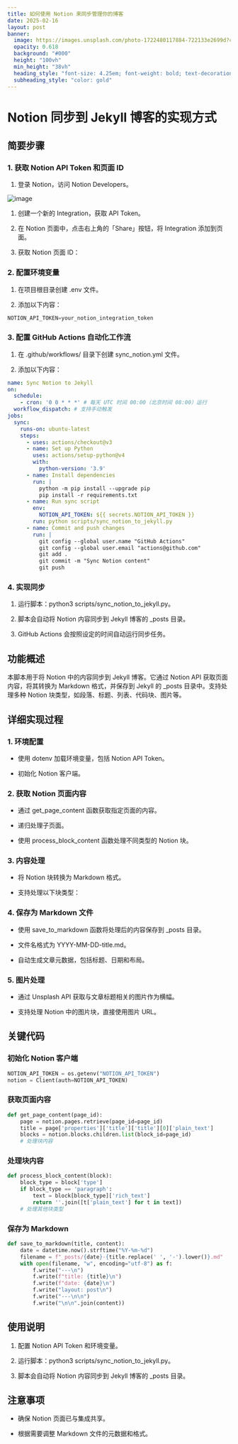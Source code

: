 ```yaml
---
title: 如何使用 Notion 来同步管理你的博客
date: 2025-02-16
layout: post
banner:
  image: https://images.unsplash.com/photo-1722480117884-722133e2699d?crop=entropy&cs=tinysrgb&fit=max&fm=jpg&ixid=M3w2OTIwMzJ8MHwxfHJhbmRvbXx8fHx8fHx8fDE3Mzk2OTQwOTd8&ixlib=rb-4.0.3&q=80&w=1080
  opacity: 0.618
  background: "#000"
  height: "100vh"
  min_height: "38vh"
  heading_style: "font-size: 4.25em; font-weight: bold; text-decoration: underline"
  subheading_style: "color: gold"
---
```


# Notion 同步到 Jekyll 博客的实现方式

## 简要步骤

### 1. 获取 Notion API Token 和页面 ID

1. 登录 Notion，访问 Notion Developers。

![image](https://prod-files-secure.s3.us-west-2.amazonaws.com/a7a0cc5a-89b9-4cda-8686-1fba0ca52f40/d19c1afe-dea5-4312-9333-786b0ba83054/image.png?X-Amz-Algorithm=AWS4-HMAC-SHA256&X-Amz-Content-Sha256=UNSIGNED-PAYLOAD&X-Amz-Credential=ASIAZI2LB466VTJOLBEU%2F20250216%2Fus-west-2%2Fs3%2Faws4_request&X-Amz-Date=20250216T082136Z&X-Amz-Expires=3600&X-Amz-Security-Token=IQoJb3JpZ2luX2VjEC4aCXVzLXdlc3QtMiJGMEQCIFGu1%2BKxELHdxITzQ4gNCNx%2BL8B%2Fn9kmD8YoZnjxmXaaAiBzwlvvbBZzODjeMfyTVseMEhzywspC1XV2iYLhGAnlOyr%2FAwhXEAAaDDYzNzQyMzE4MzgwNSIM2je8OuyAXZcZkcqCKtwDB62zF6ELWJpuEqlZBTgf6ChfstdBpYQWcviUJAKosWk%2B0ixHZbmzFH62wUUn88AMWo88tMr%2BEp8g%2BMbELtBIPD4WEoo3Kzt63xn7Ehumd2XRUJxJzr2wLHuKjLgA8OrCvxLFjLpXfemCXTyZf%2Bx0EeZUdt9eBwoQJMyg03LMLkwKi8brLBVcdObdEPADaa5YB7dirVKWPs949io%2FpFPUjul6Scv029axqoDQeiI6bYNYeUf1acDbEdorESbQP0bcsHJToiEP%2BBq1Z8aH0XYW9LJYnUqgZVzNJaTu3brgkMfhSrmq0npW8gJ78XNoMkmQME%2FpFwNUBraY%2BIOtk2LfQTzJo22T1fGeIE9BseDQReMg0wku4Iadg5ZojRe2hLklwNv%2Bd4%2BOFyrryb4YWbiFHLAbEO6b%2FSxjHqrNzWbunvyiQTTmrEcBsAxf0QeZBr5FkIDYN3GLA4a3tUa1QU%2B%2BoUePNSWZgboYkZAGvhWwToqSYAzKyneESe5UQeTJJinVhLoS7umTnwJf0yGC%2BQOFNGDTZm596%2F8nZ3aeYSP6MM6QDp9hZB3FWQMttQ4Z4dNJ9qulkkbPnLytC9SPXYGrA%2BUi408F2XHRROtuMFd%2BvLR2VBMXwjgtptIhSqAwyP3FvQY6pgHJkM25DGMMCwoV3zFfZdnIRpGMvicnWC%2BaxztpAAj1GU5m%2Fvk1onz6tbXguidXB99ffP%2FLGler6WoUE2CSBbzeFrvhIDSReA%2BrZkQElW2ipeg3giOerIfTeg1nnhZBNbifclnovPFZwdY0RXa3J6p8uQftDvC5MNVn8fFrQO%2FiMYfNrr1dTTKv6k3cNxAb%2FKENmYElvGmD7pJcwZHpATma9Vj38bTj&X-Amz-Signature=2ce4c72247118f22f92528b23bd34ea4e03154e788cfc2004c44c6637b9357a7&X-Amz-SignedHeaders=host&x-id=GetObject)

1. 创建一个新的 Integration，获取 API Token。

1. 在 Notion 页面中，点击右上角的「Share」按钮，将 Integration 添加到页面。

1. 获取 Notion 页面 ID：


### 2. 配置环境变量

1. 在项目根目录创建 .env 文件。

1. 添加以下内容：

```javascript
NOTION_API_TOKEN=your_notion_integration_token
```

### 3. 配置 GitHub Actions 自动化工作流

1. 在 .github/workflows/ 目录下创建 sync_notion.yml 文件。

1. 添加以下内容：

```yaml
name: Sync Notion to Jekyll
on:
  schedule:
    - cron: '0 0 * * *' # 每天 UTC 时间 00:00（北京时间 08:00）运行
  workflow_dispatch: # 支持手动触发
jobs:
  sync:
    runs-on: ubuntu-latest
    steps:
      - uses: actions/checkout@v3
      - name: Set up Python
        uses: actions/setup-python@v4
        with:
          python-version: '3.9'
      - name: Install dependencies
        run: |
          python -m pip install --upgrade pip
          pip install -r requirements.txt
      - name: Run sync script
        env:
          NOTION_API_TOKEN: ${{ secrets.NOTION_API_TOKEN }}
        run: python scripts/sync_notion_to_jekyll.py
      - name: Commit and push changes
        run: |
          git config --global user.name "GitHub Actions"
          git config --global user.email "actions@github.com"
          git add .
          git commit -m "Sync Notion content"
          git push
```

### 4. 实现同步

1. 运行脚本：python3 scripts/sync_notion_to_jekyll.py。

1. 脚本会自动将 Notion 内容同步到 Jekyll 博客的 _posts 目录。

1. GitHub Actions 会按照设定的时间自动运行同步任务。

## 功能概述

本脚本用于将 Notion 中的内容同步到 Jekyll 博客。它通过 Notion API 获取页面内容，将其转换为 Markdown 格式，并保存到 Jekyll 的 _posts 目录中。支持处理多种 Notion 块类型，如段落、标题、列表、代码块、图片等。

## 详细实现过程

### 1. 环境配置

- 使用 dotenv 加载环境变量，包括 Notion API Token。

- 初始化 Notion 客户端。

### 2. 获取 Notion 页面内容

- 通过 get_page_content 函数获取指定页面的内容。

- 递归处理子页面。

- 使用 process_block_content 函数处理不同类型的 Notion 块。

### 3. 内容处理

- 将 Notion 块转换为 Markdown 格式。

- 支持处理以下块类型：


### 4. 保存为 Markdown 文件

- 使用 save_to_markdown 函数将处理后的内容保存到 _posts 目录。

- 文件名格式为 YYYY-MM-DD-title.md。

- 自动生成文章元数据，包括标题、日期和布局。

### 5. 图片处理

- 通过 Unsplash API 获取与文章标题相关的图片作为横幅。

- 支持处理 Notion 中的图片块，直接使用图片 URL。

## 关键代码

### 初始化 Notion 客户端

```python
NOTION_API_TOKEN = os.getenv("NOTION_API_TOKEN")
notion = Client(auth=NOTION_API_TOKEN)
```

### 获取页面内容

```python
def get_page_content(page_id):
    page = notion.pages.retrieve(page_id=page_id)
    title = page['properties']['title']['title'][0]['plain_text']
    blocks = notion.blocks.children.list(block_id=page_id)
    # 处理块内容
```

### 处理块内容

```python
def process_block_content(block):
    block_type = block['type']
    if block_type == 'paragraph':
        text = block[block_type]['rich_text']
        return ''.join([t['plain_text'] for t in text])
    # 处理其他块类型
```

### 保存为 Markdown

```python
def save_to_markdown(title, content):
    date = datetime.now().strftime("%Y-%m-%d")
    filename = f"_posts/{date}-{title.replace(' ', '-').lower()}.md"
    with open(filename, "w", encoding="utf-8") as f:
        f.write("---\n")
        f.write(f"title: {title}\n")
        f.write(f"date: {date}\n")
        f.write("layout: post\n")
        f.write("---\n\n")
        f.write("\n\n".join(content))
```

## 使用说明

1. 配置 Notion API Token 和环境变量。

1. 运行脚本：python3 scripts/sync_notion_to_jekyll.py。

1. 脚本会自动将 Notion 内容同步到 Jekyll 博客的 _posts 目录。

## 注意事项

- 确保 Notion 页面已与集成共享。

- 根据需要调整 Markdown 文件的元数据和格式。
